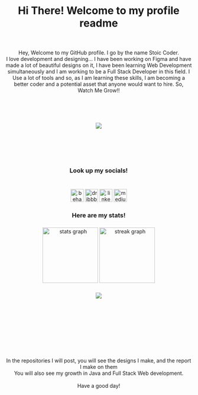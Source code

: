 <br clear="both">

<h1 align="center">Hi There! Welcome to my profile readme</h1>

###

<br clear="both">

<p align="center">Hey, Welcome to my GitHub profile. I go by the name Stoic Coder. <br>I love development and designing... I have been working on Figma and have made a lot of beautiful designs on it, I have been learning Web Development simultaneously and I am working to be a Full Stack Developer in this field. I Use a lot of tools and so, as I am learning these skills, I am becoming a better coder and a potential asset that anyone would want to hire. So, <br>Watch Me Grow!!</p>

###

<br clear="both">

<h1 align="center"></h1>

###

<div align="center">
  <img height="" src="https://i.pinimg.com/originals/3d/5c/35/3d5c355266144277cfd4e0bb3df4b520.gif"  />
</div>

###

<br clear="both">

<h3 align="left"></h3>

###

<br clear="both">

<h3 align="center">Look up my socials!</h3>

###

<br clear="both">

<div align="center">
  <img src="https://img.shields.io/static/v1?message=Behance&logo=behance&label=&color=1769ff&logoColor=white&labelColor=&style=for-the-badge" height="35" alt="behance logo"  />
  <img src="https://img.shields.io/static/v1?message=Dribbble&logo=dribbble&label=&color=EA4C89&logoColor=white&labelColor=&style=for-the-badge" height="35" alt="dribbble logo"  />
  <img src="https://img.shields.io/static/v1?message=LinkedIn&logo=linkedin&label=&color=0077B5&logoColor=white&labelColor=&style=for-the-badge" height="35" alt="linkedin logo"  />
  <img src="https://img.shields.io/static/v1?message=Medium&logo=medium&label=&color=12100E&logoColor=white&labelColor=&style=for-the-badge" height="35" alt="medium logo"  />
</div>

###

<h3 align="center">Here are my stats!</h3>

###

<div align="center">
  <img src="https://github-readme-stats.vercel.app/api?username=Stoic-Coder2003&hide_title=false&hide_rank=false&show_icons=true&include_all_commits=true&count_private=true&disable_animations=false&theme=dracula&locale=en&hide_border=false" height="150" alt="stats graph"  />
  <img src="https://streak-stats.demolab.com?user=Stoic-Coder2003&locale=en&mode=daily&theme=dracula&hide_border=false&border_radius=5" height="150" alt="streak graph"  />
</div>

###

<div align="center">
  <img src="https://profile-counter.glitch.me/Stoic-Coder2003/count.svg?"  />
</div>

###

<br clear="both">

<h3 align="left"></h3>

###

<br clear="both">



<br clear="both">

<h3 align="left"></h3>

###

<br clear="both">

<h3 align="left"></h3>

###

<p align="center">In the repositories I will post, you will see the designs I make, and the report I make on them<br>You will also see my growth in Java and Full Stack Web development.<br><br>Have a good day!</p>

###
